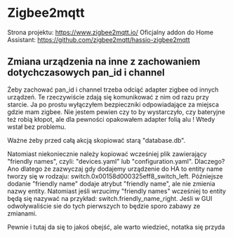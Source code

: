 # Zigbee2mqtt

Strona projektu: https://www.zigbee2mqtt.io/
Oficjalny addon do Home Assistant: https://github.com/zigbee2mqtt/hassio-zigbee2mqtt


## Zmiana urządzenia na inne z zachowaniem dotychczasowych pan_id i channel

Żeby zachować pan\_id i channel trzeba odciąć adapter zigbee od innych urządzeń. Te rzeczywiście zdają się komunikować z nim od razu przy starcie. Ja po prostu wyłączyłem bezpieczniki odpowiadające za miejsca gdzie mam zigbee. Nie jestem pewien czy to by wystarczyło, czy bateryjne też robią kłopot, ale dla pewności opakowałem adapter folią alu ! Wtedy wstał bez problemu.

Ważne żeby przed całą akcją skopiować starą "database.db".

Natomiast niekoniecznie należy kopiować wcześniej plik zawierający "friendly names", czyli: "devices.yaml" lub "configuration.yaml". Dlaczego? Ano dlatego że zazwyczaj gdy dodajemy urządzenie do HA to entity name tworzy się w rodzaju: switch.0x00158d000325eff8\_switch\_left. Późniejsze dodanie "friendly name" dodaje atrybut "friendly name", ale nie zmienia nazwy entity. Natomiast jeśli wrzucimy "friendly names" wcześniej to entity będą się nazywać na przykład: switch.friendly\_name\_right. Jeśli w GUI odwoływaliście sie do tych pierwszych to będzie sporo zabawy ze zmianami.

Pewnie i tutaj da się to jakoś obejść, ale warto wiedzieć, notatka się przyda